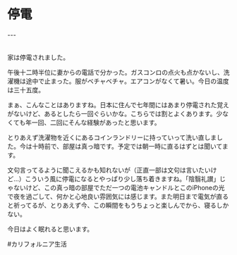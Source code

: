 # 停電
###### ---

家は停電されました。

午後十二時半位に妻からの電話で分かった。ガスコンロの点火も点かないし、洗濯機は途中で止まった。服がベチャベチャ。エアコンがなくて暑い。今日の温度は三十五度。

まぁ、こんなことはありますね。日本に住んで七年間にはあまり停電された覚えがないけど、あるとしたら一回ぐらいかな。こちらでは割とよくあります。少なくても年一回、二回にそんな経験があったと思います。

とりあえず洗濯物を近くにあるコインランドリーに持っていって洗い直しました。今は十時前で、部屋は真っ暗です。予定では朝一時に直るはずとは聞いてます。

文句言ってるように聞こえるかも知れないが（正直一部は文句は言いたいけど…）こういう風に停電になるとやっぱり少し落ち着きますね。「陰翳礼讃」じゃないけど、この真っ暗の部屋でただ一つの電池キャンドルとこのiPhoneの光で夜を過ごして、何かと心地良い雰囲気には感じます。また明日まで電気が直ると祈ってるが、とりあえず今、この瞬間をもうちょっと楽しんでから、寝るしかない。

今日はよく眠れると思います。

#カリフォルニア生活
